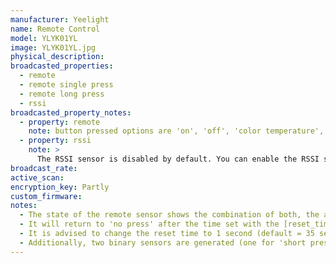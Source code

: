 ```yaml
---
manufacturer: Yeelight
name: Remote Control
model: YLYK01YL
image: YLYK01YL.jpg
physical_description:
broadcasted_properties:
  - remote
  - remote single press
  - remote long press
  - rssi
broadcasted_property_notes:
  - property: remote
    note: button pressed options are 'on', 'off', 'color temperature', '+', 'M', '-'
  - property: rssi
    note: >
      The RSSI sensor is disabled by default. You can enable the RSSI sensor by going to `configuration`, `integrations`, select `devices` on the BLE monitor integration tile and select your device. Click on the `+1 disabled entity` to show the disabled sensor and select the disabled entity. Finally, click on `Enable entity` to enable it. 
broadcast_rate:
active_scan:
encryption_key: Partly
custom_firmware:
notes:
  - The state of the remote sensor shows the combination of both, the attributes shows the button being used and the type of press individually.
  - It will return to 'no press' after the time set with the [reset_timer](configuration_params#reset_timer) option.
  - It is advised to change the reset time to 1 second (default = 35 seconds).
  - Additionally, two binary sensors are generated (one for 'short press', one for 'long press'), which is 'True' when pressing 'on', '+' or '-' and 'False' when pressing 'off'.
---
```

